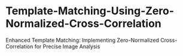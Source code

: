 # Template-Matching-Using-Zero-Normalized-Cross-Correlation
Enhanced Template Matching: Implementing Zero-Normalized Cross-Correlation for Precise Image Analysis
